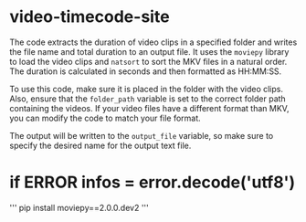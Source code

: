 # video-timecode-site
  The code extracts the duration of video clips in a specified folder and writes the file name and total duration to an output file. It uses the `moviepy` library to load the video clips and `natsort` to sort the MKV files in a natural order. The duration is calculated in seconds and then formatted as HH:MM:SS. 
  

To use this code, make sure it is placed in the folder with the video clips. Also, ensure that the `folder_path` variable is set to the correct folder path containing the videos. If your video files have a different format than MKV, you can modify the code to match your file format. 
  

The output will be written to the `output_file` variable, so make sure to specify the desired name for the output text file.

# if ERROR infos = error.decode('utf8')
'''
pip install moviepy==2.0.0.dev2
'''
